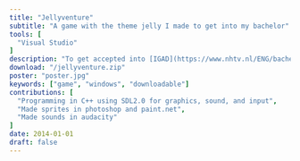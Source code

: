 ```yaml
---
title: "Jellyventure"
subtitle: "A game with the theme jelly I made to get into my bachelor"
tools: [
  "Visual Studio"
]
description: "To get accepted into [IGAD](https://www.nhtv.nl/ENG/bachelors/creative-media-and-game-technologies/startpage.html) there was an assignment to make a game with the theme jelly. Jellyventure became the game that got me accepted into [IGAD](https://www.nhtv.nl/ENG/bachelors/creative-media-and-game-technologies/startpage.html)."
download: "/jellyventure.zip"
poster: "poster.jpg"
keywords: ["game", "windows", "downloadable"]
contributions: [
  "Programming in C++ using SDL2.0 for graphics, sound, and input",
  "Made sprites in photoshop and paint.net",
  "Made sounds in audacity"
]
date: 2014-01-01
draft: false
---
```


<!-- NOTE: "date:" is not accurate, year is not checked, month and day are random -->

